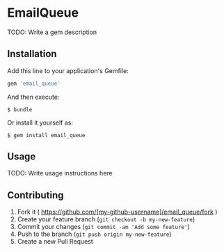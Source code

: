 # EmailQueue

TODO: Write a gem description

## Installation

Add this line to your application's Gemfile:

```ruby
gem 'email_queue'
```

And then execute:

    $ bundle

Or install it yourself as:

    $ gem install email_queue

## Usage

TODO: Write usage instructions here

## Contributing

1. Fork it ( https://github.com/[my-github-username]/email_queue/fork )
2. Create your feature branch (`git checkout -b my-new-feature`)
3. Commit your changes (`git commit -am 'Add some feature'`)
4. Push to the branch (`git push origin my-new-feature`)
5. Create a new Pull Request
